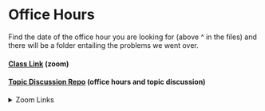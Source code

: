 # Office Hours

Find the date of the office hour you are looking for (above ^ in the files) and there will be a folder entailing the problems we went over.
#### [Class Link](https://us06web.zoom.us/j/89256360099) (zoom)
#### [Topic Discussion Repo](https://github.com/joshuanelsondev/topic_discussions) (office hours and topic discussion)



<details>
  <summary>Zoom Links</summary>
  
  - [11/19](https://us06web.zoom.us/rec/share/Mn92aaWkUUm09bLT_nHBgEBddymrQf_qQ04rxH4JxU9Qw8UNgJvp9TZck_-GGpnc.yL3OudZ7jWWL2UZH), passcode: 0=j8zO&9
  
  - [11/26](https://us06web.zoom.us/rec/share/WQv053ufLaUN-hLt1sHxYgQJm31qhAm7H468SDKWgAasJvi3qhoay2z_6_VfcD_g.kJv0mhZwRN5-8EoV), passcode: 7Z&nY&4A
  
  - [12/3](https://us06web.zoom.us/rec/share/NVy9i1X0rGjnPpY6WU1qZ9l5dwR78nYqdlEbhBbMCcjCBDOJt5xeP-ucCNdmN3zR.-4INol0cHXDfR4Hw), passcode: 43t.Q^W
  
  - [12/10](https://us06web.zoom.us/rec/share/EvrgHuiyFUz87vpSs5cLTwlzDYTXQC6QpoOQohuyOArpihfYpqCLGeB1SMBFirsS.NW8Y0YKB4UyXDRFC), passcode: bY$w&6$A
  
  - [12/17](https://us06web.zoom.us/rec/share/nk7WumjSsTDU2NiblNCtlo7EHP0iE1cFg5CLpx2lQoHb1tfXdfr8oK6JTuuDgiUg.7G60QNv7xbnJI977), passcode: ^Nx5%=28
  
  - [1-14](https://us06web.zoom.us/rec/share/gc3_cUOxm0tGTKZ-eLPOX_K0roI_ptn7h4SX99w5M7f19O8I3fzOv29-GwA2SqP_.S1RIo_7WHx9Dk8mu), passcode: X8CSWJ.c
  
  - [1-21](https://us06web.zoom.us/rec/share/tIQMeL-2mJPHufJefDMyIVDTmt27nXgQP5T2RehQUap4mb8Fl3Axxo4MpOEJVfL7.O3oX2YjsIgyTPmMk), passcode: i*?nxpw5
  
  - [1-28](https://us06web.zoom.us/rec/share/Fj4TpxylVMC89MhSN8FSDQ4xshGnBrtkcnRGtpnBNV9hzOKthWFShwC9uFxplZYz.xOwo7gny6btJOFRb), passcode: vJ*&LZ2k
  
  - [2-4](https://us06web.zoom.us/rec/share/f893avWf-FSTvPLX6fVLFB62j3Wcay6tWAYdiYixjAaSwg0EgOqAx0pUHzDuNnNU.ZBjHaxsPZxzSzdeB), passcode:  %4FA7y=h
  
  - [2-11](https://us06web.zoom.us/rec/share/VziUu9Ie0Jh5oIRmoAew0rPA4YZXz6sLRoc3RsfRTe1LDsSYVdKLSmDMIV1Irjwy.MeNXVY5qSQTVjafN), passcode: luU9$q5f
  
  - [2-18](https://us06web.zoom.us/rec/share/fEsxP6la96KtUHEVBrpSKOGjTf1wSGm3gIrdLLPUEfQ5FOcUHHgMTytEBFQJRoJ4.t-pUofyWqLulrghP?pwd=xubdcEf2rxvyssKlKbDt3y3peq5wydKp), passcode: Gg$8qqE+

  - [2-25](https://us06web.zoom.us/rec/share/SOoOxkq9_DegI0hF09O-17l3VITxo3ZZZxnsSCxufsaTHQRmcT76dksrvBiq7Lnl.oXx_gHCSzMg80bGI?pwd=YMu0L-ZeuOzrr3c_wTe5bA9l6O7psegb), passcode: W+nCz1Rv

  - [3-3](https://us06web.zoom.us/rec/share/myAFD3AVdGIkwnF41STCsRjyymxg5JbZKUMoUEUIUDbBh2Kas3fvqFtpR8lFNx7B.4vj12jaWdpsmRKvN?pwd=4QwHaroV03apLgB5GZLfXpNEldCJLS7L), passcode: 5RSLbFe&
  
  - [3/17](https://us06web.zoom.us/rec/share/kbnu9-Vf8rkxVkR5AWJuF3-HIICbbIwTo7xw5oqyyDZbq1sonAEbZgDc9K8bto5d.rpQReC3V2Na_hhdX?pwd=68icEqJ-SNHbOe_DEh4iDPfRgdQZ-0MN), passcode: yX^=JT80

  -[3/25](https://us06web.zoom.us/rec/share/E647T_LmaCt_ZGwiKxQcG9RX620n9WnWbsNgWydnMXvgbnSHk6M2ZqQU6IVzx0yG.3rZvWt-dSsf7YP_4?pwd=lcvRAN_0wSZKtT6T_Kv3AmmYwiSnCSr5), passcode: Q^NaDV5&
</details>

